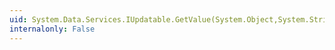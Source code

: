```yaml
---
uid: System.Data.Services.IUpdatable.GetValue(System.Object,System.String)
internalonly: False
---
```

